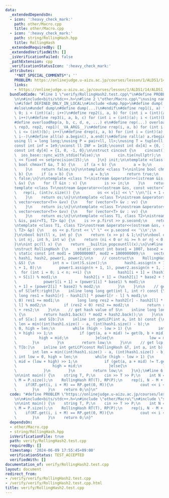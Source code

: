 ```yaml
---
data:
  _extendedDependsOn:
  - icon: ':heavy_check_mark:'
    path: other/Macro.cpp
    title: other/Macro.cpp
  - icon: ':heavy_check_mark:'
    path: string/RollingHash.hpp
    title: RollingHash
  _extendedRequiredBy: []
  _extendedVerifiedWith: []
  _isVerificationFailed: false
  _pathExtension: cpp
  _verificationStatusIcon: ':heavy_check_mark:'
  attributes:
    '*NOT_SPECIAL_COMMENTS*': ''
    PROBLEM: https://onlinejudge.u-aizu.ac.jp/courses/lesson/1/ALDS1/14/ALDS1_14_B
    links:
    - https://onlinejudge.u-aizu.ac.jp/courses/lesson/1/ALDS1/14/ALDS1_14_B
  bundledCode: "#line 1 \"verify/RollingHash2.test.cpp\"\n#define PROBLEM \"https://onlinejudge.u-aizu.ac.jp/courses/lesson/1/ALDS1/14/ALDS1_14_B\"\
    \n\n#include<bits/stdc++.h>\n#line 2 \"other/Macro.cpp\"\nusing namespace std;\n\
    \n#ifdef DEFINED_ONLY_IN_LOCAL\n#include <dump.hpp>\n#define dump(...) cpp_dump(__VA_ARGS__)\n\
    #else\n#undef dump\n#define dump(...)\n#endif\n#define rep1(i, a) for (int i =\
    \ 0; i < (int)(a); i++)\n#define rep2(i, a, b) for (int i = (int)(a); i < (int)(b);\
    \ i++)\n#define rep3(i, a, b, c) for (int i = (int)(a); i < (int)(b); i += (int)(c))\n\
    #define overloadRep(a, b, c, d, e, ...) e\n#define rep(...) overloadRep(__VA_ARGS__,\
    \ rep3, rep2, rep1)(__VA_ARGS__)\n#define rrep(i, a, b) for (int i = (int)(a);\
    \ i <= (int)(b); i++)\n#define drep(i, a, b) for (int i = (int)(a); i >= (int)(b);\
    \ i--)\n#define all(a) a.begin(), a.end()\n#define rall(a) a.rbegin(), a.rend()\n\
    using ll = long long;\nusing P = pair<ll, ll>;\nusing T = tuple<ll, ll, ll>;\n\
    const int inf = 1e9;\nconst ll INF = 1e18;\nconst int dx[4] = {0, 1, 0, -1};\n\
    const int dy[4] = {1, 0, -1, 0};\n\nstruct cincout {\n    cincout() {\n      \
    \  ios_base::sync_with_stdio(false);\n        cin.tie(nullptr);\n        cout\
    \ << fixed << setprecision(15);\n    }\n} init;\n\ntemplate <class T>\ninline\
    \ bool chmax(T &a, T b) {\n    if (a < b) {\n        a = b;\n        return true;\n\
    \    }\n    return false;\n}\n\ntemplate <class T>\ninline bool chmin(T &a, T\
    \ b) {\n    if (a > b) {\n        a = b;\n        return true;\n    }\n    return\
    \ false;\n}\n\ntemplate <class T>\nistream &operator>>(istream &is, vector<T>\
    \ &v) {\n    for (T &in : v) {\n        is >> in;\n    }\n    return is;\n}\n\n\
    template <class T>\nostream &operator<<(ostream &os, const vector<T> &v) {\n \
    \   rep(i, (int)v.size()) {\n        os << v[i] << \" \\n\"[i + 1 == (int)v.size()];\n\
    \    }\n    return os;\n}\n\ntemplate <class T>\nistream &operator>>(istream &is,\
    \ vector<vector<T>> &vv) {\n    for (vector<T> &v : vv) {\n        is >> v;\n\
    \    }\n    return is;\n}\n\ntemplate <class T>\nostream &operator<<(ostream &os,\
    \ vector<vector<T>> &vv) {\n    for (vector<T> &v : vv) {\n        os << v;\n\
    \    }\n    return os;\n}\n\ntemplate <class T1, class T2>\nistream &operator>>(istream\
    \ &is, pair<T1, T2> &p) {\n    is >> p.first >> p.second;\n    return is;\n}\n\
    \ntemplate <class T1, class T2>\nostream &operator<<(ostream &os, const pair<T1,\
    \ T2> &p) {\n    os << p.first << \" \" << p.second << '\\n';\n    return os;\n\
    }\n\nbool bit(ll x, int p) {\n    return (x >> p) & 1;\n}\n\nbool out(int ni,\
    \ int nj, int h, int w) {\n    return (ni < 0 or ni >= h or nj < 0 or nj >= w);\n\
    }\n\nint pc(ll x) {\n    return __builtin_popcountll(x);\n}\n#line 1 \"string/RollingHash.hpp\"\
    \nstruct RollingHash {\n    static const int base1 = 1007, base2 = 2009;\n   \
    \ static const int mod1 = 1000000007, mod2 = 1000000009;\n    vector<long long>\
    \ hash1, hash2, power1, power2;\n\n    // construct\n    RollingHash(const string\
    \ &S) {\n        int n = (int)S.size();\n        hash1.assign(n + 1, 0), hash2.assign(n\
    \ + 1, 0);\n        power1.assign(n + 1, 1), power2.assign(n + 1, 1);\n      \
    \  for (int i = 0; i < n; ++i) {\n            hash1[i + 1] = (hash1[i] * base1\
    \ + S[i]) % mod1;\n            hash2[i + 1] = (hash2[i] * base2 + S[i]) % mod2;\n\
    \            power1[i + 1] = (power1[i] * base1) % mod1;\n            power2[i\
    \ + 1] = (power2[i] * base2) % mod2;\n        }\n    }\n\n    // get hash value\
    \ of S[left:right]\n    inline long long get(int l, int r) const {\n        long\
    \ long res1 = hash1[r] - hash1[l] * power1[r - l] % mod1;\n        if (res1 <\
    \ 0) res1 += mod1;\n        long long res2 = hash2[r] - hash2[l] * power2[r -\
    \ l] % mod2;\n        if (res2 < 0) res2 += mod2;\n        return res1 * mod2\
    \ + res2;\n    }\n\n    // get hash value of S\n    inline long long get() const\
    \ {\n        return hash1.back() * mod2 + hash2.back();\n    }\n\n    // get lcp\
    \ of S[a:] and S[b:]\n    inline int getLCP(int a, int b) const {\n        int\
    \ len = min((int)hash1.size() - a, (int)hash1.size() - b);\n        int low =\
    \ 0, high = len;\n        while (high - low > 1) {\n            int mid = (low\
    \ + high) >> 1;\n            if (get(a, a + mid) != get(b, b + mid)){\n      \
    \          high = mid;\n            }else{\n                low = mid;\n     \
    \       }\n        }\n        return low;\n    }\n\n    // get lcp of S[a:] and\
    \ T[b:]\n    inline int getLCP(const RollingHash &T, int a, int b) const {\n \
    \       int len = min((int)hash1.size() - a, (int)hash1.size() - b);\n       \
    \ int low = 0, high = len;\n        while (high - low > 1) {\n            int\
    \ mid = (low + high) >> 1;\n            if (get(a, a + mid) != T.get(b, b + mid)){\n\
    \                high = mid;\n            }else{\n                low = mid;\n\
    \            }\n        }\n        return low;\n    }\n};\n#line 6 \"verify/RollingHash2.test.cpp\"\
    \n\nint main() {\n    string T, P;\n    cin >> T >> P;\n    int N = T.size(),\
    \ M = P.size();\n    RollingHash RT(T), RP(P);\n    rep(i, N - M + 1) {\n    \
    \    if(RT.get(i, i + M) == RP.get(0, M)){\n            cout << i << endl;\n \
    \       }\n    }\n    return 0;\n}\n"
  code: "#define PROBLEM \"https://onlinejudge.u-aizu.ac.jp/courses/lesson/1/ALDS1/14/ALDS1_14_B\"\
    \n\n#include<bits/stdc++.h>\n#include \"other/Macro\"\n#include \"string/RollingHash\"\
    \n\nint main() {\n    string T, P;\n    cin >> T >> P;\n    int N = T.size(),\
    \ M = P.size();\n    RollingHash RT(T), RP(P);\n    rep(i, N - M + 1) {\n    \
    \    if(RT.get(i, i + M) == RP.get(0, M)){\n            cout << i << endl;\n \
    \       }\n    }\n    return 0;\n}"
  dependsOn:
  - other/Macro.cpp
  - string/RollingHash.hpp
  isVerificationFile: true
  path: verify/RollingHash2.test.cpp
  requiredBy: []
  timestamp: '2024-06-09 17:55:45+09:00'
  verificationStatus: TEST_ACCEPTED
  verifiedWith: []
documentation_of: verify/RollingHash2.test.cpp
layout: document
redirect_from:
- /verify/verify/RollingHash2.test.cpp
- /verify/verify/RollingHash2.test.cpp.html
title: verify/RollingHash2.test.cpp
---
```

